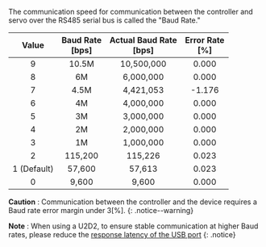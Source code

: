 The communication speed for communication between the controller and servo over the RS485 serial bus is called the "Baud Rate."

|      Value      |   Baud Rate<br>[bps]  | Actual Baud Rate<br>[bps] |  Error Rate<br>[%] |
|:---------------:|:---------------------:|:-------------------------:|:------------------:|
|        9        |         10.5M         |       10,500,000          |      0.000         |
|        8        |          6M           |        6,000,000          |      0.000         |
|        7        |         4.5M          |        4,421,053          |      -1.176        |
|        6        |          4M           |        4,000,000          |      0.000         |
|        5        |          3M           |        3,000,000          |      0.000         |
|        4        |          2M           |        2,000,000          |      0.000         |
|        3        |          1M           |        1,000,000          |      0.000         |
|        2        |        115,200        |         115,226           |      0.023         |
|    1 (Default)  |        57,600         |         57,613            |      0.023         |
|        0        |         9,600         |          9,600            |      0.000         |

**Caution** : Communication between the controller and the device requires a Baud rate error margin under 3[%].
{: .notice--warning}

**Note** : When using a U2D2, to ensure stable communication at higher Baud rates, please reduce the [response latency of the USB port](/docs/en/software/dynamixel/dynamixel_wizard2/#graph-optimization)
{: .notice}
